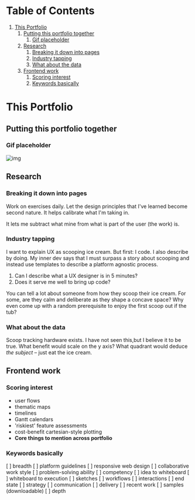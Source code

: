 
# Table of Contents

1.  [This Portfolio](#org3d794a2)
    1.  [Putting this portfolio together](#orgfcf47ef)
        1.  [Gif placeholder](#orgc1e729e)
    2.  [Research](#orgb7075d8)
        1.  [Breaking it down into pages](#orga416d4e)
        2.  [Industry tapping](#org2e3b847)
        3.  [What about the data](#org9010342)
    3.  [Frontend work](#orgd3f8148)
        1.  [Scoring interest](#org9f68f14)
        2.  [Keywords basically](#org1457cce)


<a id="org3d794a2"></a>

# This Portfolio


<a id="orgfcf47ef"></a>

## Putting this portfolio together


<a id="orgc1e729e"></a>

### Gif placeholder

![img](https://uploads-ssl.webflow.com/5d7d44d8cb34e46b7a9f7abb/60fde1d5c119d426d436c58a_drumroll.gif)


<a id="orgb7075d8"></a>

## Research


<a id="orga416d4e"></a>

### Breaking it down into pages

Work on exercises daily. Let the design principles that I've learned
become second nature. It helps calibrate what I'm taking in.

It lets me subtract what mine from what is part of the user (the work)
is.


<a id="org2e3b847"></a>

### Industry tapping

I want to explain UX as scooping ice cream. But first: I code. I also
describe by doing. My inner dev says that I must surpass a story about
scooping and instead use templates to describe a platform agnostic
process.

1.  Can I describe what a UX designer is in 5 minutes?
2.  Does it serve me well to bring up code?

You can tell a lot about someone from how they scoop their ice cream.
For some, are they calm and deliberate as they shape a concave space?
Why even come up with a random prerequisite to enjoy the first scoop out
if the tub?


<a id="org9010342"></a>

### What about the data

Scoop tracking hardware exists. I have not seen this,but I believe it to
be true. What benefit would scale on the y axis? What quadrant would
deduce *the subject* &#x2013; just eat the ice cream.


<a id="orgd3f8148"></a>

## Frontend work


<a id="org9f68f14"></a>

### Scoring interest

-   user flows
-   thematic maps
-   timelines
-   Gantt calendars
-   'riskiest' feature assessments
-   cost-benefit cartesian-style plotting
-   **Core things to mention across portfolio**


<a id="org1457cce"></a>

### Keywords basically

[ ] breadth [ ] platform guidelines [ ] responsive web design [ ]
collaborative work style [ ] problem-solving ability [ ] competency [ ]
idea to whiteboard [ ] whiteboard to execution [ ] sketches [ ]
workflows [ ] interactions [ ] end state [ ] strategy [ ] communication
[ ] delivery [ ] recent work [ ] samples (downloadable) [ ] depth

